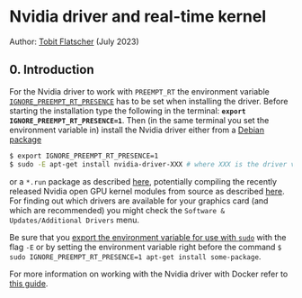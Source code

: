 # Nvidia driver and real-time kernel

Author: [Tobit Flatscher](https://github.com/2b-t) (July 2023)



## 0. Introduction

For the Nvidia driver to work with `PREEMPT_RT` the environment variable [`IGNORE_PREEMPT_RT_PRESENCE`](https://developer.nvidia.com/docs/drive/drive-os/archives/6.0.3/linux/sdk/oxy_ex-1/common/topics/sys_programming/Recompiling_Display_Kernel_Modules.html) has to be set when installing the driver. Before starting the installation type the following in the terminal: **`export IGNORE_PREEMPT_RT_PRESENCE=1`**. Then (in the same terminal you set the environment variable in) install the Nvidia driver either from a [Debian package](https://gist.github.com/pantor/9786c41c03a97bca7a52aa0a72fa9387?permalink_comment_id=4230681#gistcomment-4230681)

```bash
$ export IGNORE_PREEMPT_RT_PRESENCE=1
$ sudo -E apt-get install nvidia-driver-XXX # where XXX is the driver version e.g. 535
```

or a `*.run` package as described [here](https://gist.github.com/pantor/9786c41c03a97bca7a52aa0a72fa9387), potentially compiling the recently released Nvidia open GPU kernel modules from source as described [here](https://github.com/NVIDIA/open-gpu-kernel-modules). For finding out which drivers are available for your graphics card (and which are recommended) you might check the `Software & Updates/Additional Drivers` menu.

Be sure that you [export the environment variable for use with `sudo`](https://unix.stackexchange.com/questions/337819/how-to-export-variable-for-use-with-sudo) with the flag `-E` or by setting the environment variable right before the command `$ sudo IGNORE_PREEMPT_RT_PRESENCE=1 apt-get install some-package`.

For more information on working with the Nvidia driver with Docker refer to [this guide](https://github.com/2b-t/docker-for-robotics/blob/main/doc/Gui.md).
